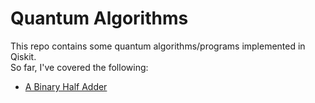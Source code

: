 # Quantum Algorithms
This repo contains some quantum algorithms/programs implemented in Qiskit.  
So far, I've covered the following:
- [A Binary Half Adder](https://github.com/murphodinger/quantum_algorithms/blob/master/half_adder.ipynb)
